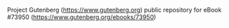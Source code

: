 Project Gutenberg (https://www.gutenberg.org) public repository for
eBook #73950 (https://www.gutenberg.org/ebooks/73950)
